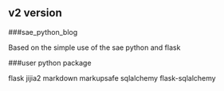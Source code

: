 v2 version
----------

###sae_python_blog

Based on the simple use of the sae python and flask

###user python package

flask
jijia2
markdown
markupsafe
sqlalchemy
flask-sqlalchemy